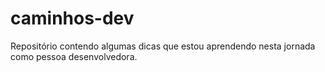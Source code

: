 # caminhos-dev
Repositório contendo algumas dicas que estou aprendendo nesta jornada como pessoa desenvolvedora.
